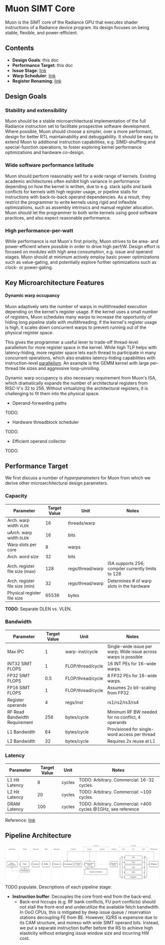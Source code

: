 Muon SIMT Core
==============

Muon is the SIMT core of the Radiance GPU that executes shader instructions of
a Radiance device program.  Its design focuses on being stable, flexible, and
power-efficient.

## Contents

* **Design Goals**: this doc
* **Performance Target**: this doc
* **Issue Stage**: [link](issue.md)
* **Warp Scheduler**: [link](warp_sched.md)
* **Register Renaming**: [link](rename.md)

## Design Goals

### Stability and extensibility

Muon should be a stable microarchitectural implementation of the full Radiance
instruction set to facilitate prospective software development.  Where possible,
Muon should choose a simpler, over a more performant, design for better
RTL maintainability and debuggability.  It should be easy to extend Muon to
additional instruction capabilities, e.g. SIMD-shuffling and special-function
operations, to foster exploring kernel performance optimizations and hardware
co-design.

### Wide software performance latitude

Muon should perform reasonably well for a wide range of kernels.  Existing
academic architectures often exhibit high variance in performance depending on
how the kernel is written, due to e.g. stack spills and bank conflicts for
kernels with high register usage, or pipeline stalls for instructions with
back-to-back operand dependencies.  As a result, they restrict the programmer
to write kernels using rigid and inflexible optimizations, such as assembly
intrinsics and manual register allocation.  Muon should let the programmer to
both write kernels using good software practices, and also expect reasonable
performance.

### High performance-per-watt

While performance is not Muon's first priority, Muon strives to be area- and
power-efficient where possible in order to drive high perf/W.  Design effort is
focused on modules with high area consumption, e.g. issue and operand stages.
Muon should at minimum actively employ basic power optimizations such as
value-gating, and potentially explore further optimizations such as clock- or
power-gating.


## Key Microarchitecture Features

#### Dynamic warp occupancy

Muon adaptively sets the number of warps in multithreaded execution depending
on the kernel's register usage.  If the kernel uses a small number of
registers, Muon schedules many warps to increase the opportunity of hiding long
pipeline stalls with multithreading; if the kernel's register usage is high, it
scales down concurrent warps to prevent running out of the physical register
space.

This gives the programmer a useful lever to trade-off thread-level parallelism
for more register space in the kernel.  While high TLP helps with
latency-hiding, more register space lets each thread to participate in many
concurrent operations, which also enables latency-hiding capabilities with
instruction-level
[parallelism](https://www.nvidia.com/content/gtc-2010/pdfs/2238_gtc2010.pdf).
An example is the GEMM kernel with large per-thread tile sizes and aggressive
loop-unrolling.

Dynamic warp occupancy is also necessary requirement from Muon's ISA, which
dramatically expands the number of architectural registers from RISC-V's 32 to
256.  Without virtualizing the architectural registers, it is challenging to
fit them into the physical space.

* Operand-forwarding paths

TODO.

* Hardware threadblock scheduler

TODO.

* Efficient operand collector

TODO.


## Performance Target

We first discuss a number of *hyperparameters* for Muon from which we derive
other microarchitectural design parameters.

### Capacity

| Parameter                        | Target Value | Unit             | Notes |
| -------------------------------- | ------------ | ---------------- | ----- |
| Arch. warp width `VLEN`          | 16           | threads/warp     |       |
| uArch. warp width `DLEN`	       | 16           | bits             |       |
| Warp slots per core	             | 8            | warps            |       |
| Arch. word size	                 | 32           | bits             |       |
| Arch. register file size (max)   | 128          | regs/thread/warp | ISA supports 256; compiler currently limits to 128 |
| Arch. register file size (min)   | 32           | regs/thread/warp | Determines # of warp slots in the hardware  |
| Physical register file size	     | 65536        | bytes            |       |

**TODO**: Separate DLEN vs. VLEN.

### Bandwidth

| Parameter                        | Target Value | Unit              | Notes |
| -------------------------------- | ------------ | ----------------- | ----- |
| Max IPC                          | 1            | warp-inst/cycle   | Single-wide issue per warp; Wide issue across warps is possible |
| INT32 SIMT FLOPS                 | 1            | FLOP/thread/cycle | 16 INT PEs for 16-wide warps. |
| FP32 SIMT FLOPS                  | 0.5          | FLOP/thread/cycle | 8 FP32 PEs for 16-wide warps. |
| FP16 SIMT FLOPS                  | 1            | FLOP/thread/cycle | Assumes 2x bit-scaling from FP32 |
| Register operands                | 4            | regs/inst         | rs1/rs2/rs3/rs4 |
| RF Read Bandwidth Requirement    | 256          | bytes/cycle       | Minimum RF BW needed for no conflict, 4 operands |
| L1 Bandwidth                     | 64           | bytes/cycle       | Provisioned for single-word access per thread |
| L2 Bandwidth                     | 32           | bytes/cycle       | Requires 2x reuse at L1 |

### Latency

| Parameter                        | Target Value | Unit              | Notes |
| -------------------------------- | ------------ | ----------------- | ----- |
| L1 Hit Latency                   | 8            | cycles            | TODO: Arbitrary. Commercial: 16-32 cycles. |
| L2 Hit Latency                   | 20           | cycles            | TODO: Arbitrary. Commercial: ~100 cycles. |
| DRAM Latency                     | 100          | cycles            | TODO: Arbitrary. Commercial: >400 cycles @1GHz, see reference |

Reference: [link](https://jsmemtest.chipsandcheese.com/latencydata)

## Pipeline Architecture

![Pipeline architecture](fig/pipeline.svg)

TODO populate.
Descriptions of each pipeline stage:

* **Instruction buffer**: Decouples the core front-end from the back-end.
  * Back-end hiccups (e.g. RF bank conflicts, FU port conflicts) should not
    stall the front-end and underutilize the available fetch bandwdith.  In OoO
    CPUs, this is mitigated by deep issue queue / reservation stations
    decoupling FE from BE. However, IQ/RS is expensive due to its CAM
    structure, and moreso with wide SIMT operand bits.  Instead, we put a
    separate instruction buffer before the RS to achieve high elasticity
    without enlarging issue window size and incurring HW cost.
